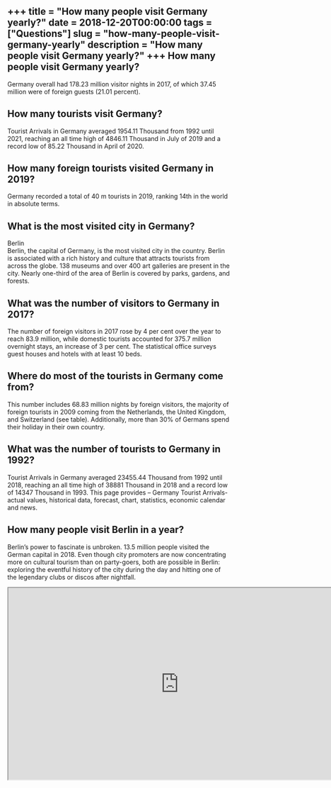 +++
title = "How many people visit Germany yearly?"
date = 2018-12-20T00:00:00
tags = ["Questions"]
slug = "how-many-people-visit-germany-yearly"
description = "How many people visit Germany yearly?"
+++
How many people visit Germany yearly?
-------------------------------------

Germany overall had 178.23 million visitor nights in 2017, of which 37.45 million were of foreign guests (21.01 percent).

How many tourists visit Germany?
--------------------------------

Tourist Arrivals in Germany averaged 1954.11 Thousand from 1992 until 2021, reaching an all time high of 4846.11 Thousand in July of 2019 and a record low of 85.22 Thousand in April of 2020.

How many foreign tourists visited Germany in 2019?
--------------------------------------------------

Germany recorded a total of 40 m tourists in 2019, ranking 14th in the world in absolute terms.

What is the most visited city in Germany?
-----------------------------------------

Berlin  
Berlin, the capital of Germany, is the most visited city in the country. Berlin is associated with a rich history and culture that attracts tourists from across the globe. 138 museums and over 400 art galleries are present in the city. Nearly one-third of the area of Berlin is covered by parks, gardens, and forests.

What was the number of visitors to Germany in 2017?
---------------------------------------------------

The number of foreign visitors in 2017 rose by 4 per cent over the year to reach 83.9 million, while domestic tourists accounted for 375.7 million overnight stays, an increase of 3 per cent. The statistical office surveys guest houses and hotels with at least 10 beds.

Where do most of the tourists in Germany come from?
---------------------------------------------------

This number includes 68.83 million nights by foreign visitors, the majority of foreign tourists in 2009 coming from the Netherlands, the United Kingdom, and Switzerland (see table). Additionally, more than 30% of Germans spend their holiday in their own country.

What was the number of tourists to Germany in 1992?
---------------------------------------------------

Tourist Arrivals in Germany averaged 23455.44 Thousand from 1992 until 2018, reaching an all time high of 38881 Thousand in 2018 and a record low of 14347 Thousand in 1993. This page provides – Germany Tourist Arrivals- actual values, historical data, forecast, chart, statistics, economic calendar and news.

How many people visit Berlin in a year?
---------------------------------------

Berlin’s power to fascinate is unbroken. 13.5 million people visited the German capital in 2018. Even though city promoters are now concentrating more on cultural tourism than on party-goers, both are possible in Berlin: exploring the eventful history of the city during the day and hitting one of the legendary clubs or discos after nightfall.

<iframe allow="accelerometer; autoplay; clipboard-write; encrypted-media; gyroscope; picture-in-picture" allowfullscreen="" class="__youtube_prefs__  epyt-is-override  no-lazyload" data-no-lazy="1" data-origheight="433" data-origwidth="770" data-skipgform_ajax_framebjll="" height="433" id="_ytid_73208" loading="lazy" src="https://www.youtube.com/embed/Hbn6DI42_oM?enablejsapi=1&autoplay=0&cc_load_policy=0&cc_lang_pref=&iv_load_policy=1&loop=0&modestbranding=0&rel=1&fs=1&playsinline=0&autohide=2&theme=dark&color=red&controls=1&" title="YouTube player" width="770"></iframe>